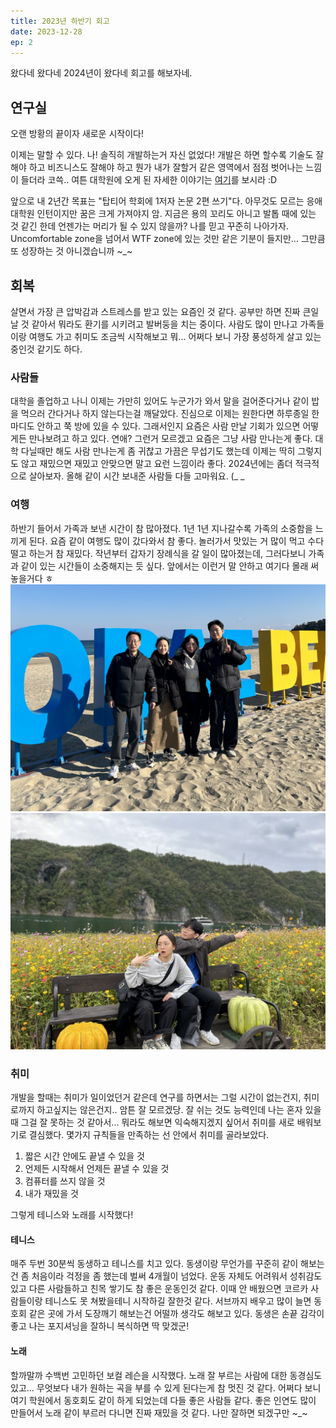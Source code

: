 ```yaml
---
title: 2023년 하반기 회고
date: 2023-12-28
ep: 2
---
```


왔다네 왔다네 2024년이 왔다네 회고를 해보자네.

## 연구실

오랜 방황의 끝이자 새로운 시작이다!

이제는 말할 수 있다. 나! 솔직히 개발하는거 자신 없었다! 개발은 하면 할수록 기술도 잘해야 하고 비즈니스도 잘해야 하고 뭔가 내가 잘할거 같은 영역에서 점점 벗어나는 느낌이 들더라 코쓱.. 여튼 대학원에 오게 된 자세한 이야기는 [여기](/posts/연구%20일지/2/)를 보시라 :D

앞으로 내 2년간 목표는 "탑티어 학회에 1저자 논문 2편 쓰기"다. 아무것도 모르는 응애 대학원 인턴이지만 꿈은 크게 가져야지 암. 지금은 용의 꼬리도 아니고 발톱 때에 있는 것 같긴 한데 언젠가는 머리가 될 수 있지 않을까? 나를 믿고 꾸준히 나아가자. Uncomfortable zone을 넘어서 WTF zone에 있는 것만 같은 기분이 들지만... 그만큼 또 성장하는 것 아니겠습니까 ~_~

## 회복

살면서 가장 큰 압박감과 스트레스를 받고 있는 요즘인 것 같다. 공부만 하면 진짜 큰일날 것 같아서 뭐라도 환기를 시키려고 발버둥을 치는 중이다. 사람도 많이 만나고 가족들이랑 여행도 가고 취미도 조금씩 시작해보고 뭐... 어쩌다 보니 가장 풍성하게 살고 있는 중인것 같기도 하다.

### 사람들

대학을 졸업하고 나니 이제는 가만히 있어도 누군가가 와서 말을 걸어준다거나 같이 밥을 먹으러 간다거나 하지 않는다는걸 깨달았다. 진심으로 이제는 원한다면 하루종일 한마디도 안하고 쭉 방에 있을 수 있다. 그래서인지 요즘은 사람 만날 기회가 있으면 어떻게든 만나보려고 하고 있다. 연애? 그런거 모르겠고 요즘은 그냥 사람 만나는게 좋다. 대학 다닐때만 해도 사람 만나는게 좀 귀찮고 가끔은 무섭기도 했는데 이제는 딱히 그렇지도 않고 재밌으면 재밌고 안맞으면 말고 요런 느낌이라 좋다. 2024년에는 좀더 적극적으로 살아보자. 올해 같이 시간 보내준 사람들 다들 고마워요. (_ _

### 여행

하반기 들어서 가족과 보낸 시간이 참 많아졌다. 1년 1년 지나갈수록 가족의 소중함을 느끼게 된다. 요즘 같이 여행도 많이 갔다와서 참 좋다. 놀러가서 맛있는 거 많이 먹고 수다 떨고 하는거 참 재밌다. 작년부터 갑자기 장례식을 갈 일이 많아졌는데, 그러다보니 가족과 같이 있는 시간들이 소중해지는 듯 싶다. 앞에서는 이런거 말 안하고 여기다 몰래 써놓을거다 ㅎ
![양양 강당왕당](2.1.png)
![단양 간당완당](2.2.jpeg)

### 취미

개발을 할때는 취미가 일이었던거 같은데 연구를 하면서는 그럴 시간이 없는건지, 취미로까지 하고싶지는 않은건지.. 암튼 잘 모르겠당. 잘 쉬는 것도 능력인데 나는 혼자 있을 때 그걸 잘 못하는 것 같아서... 뭐라도 해보면 익숙해지겠지 싶어서 취미를 새로 배워보기로 결심했다. 몇가지 규칙들을 만족하는 선 안에서 취미를 골라보았다.
1. 짧은 시간 안에도 끝낼 수 있을 것
2. 언제든 시작해서 언제든 끝낼 수 있을 것
3. 컴퓨터를 쓰지 않을 것
4. 내가 재밌을 것

그렇게 테니스와 노래를 시작했다!

#### 테니스

매주 두번 30분씩 동생하고 테니스를 치고 있다. 동생이랑 무언가를 꾸준히 같이 해보는건 좀 처음이라 걱정을 좀 했는데 벌써 4개월이 넘었다. 운동 자체도 어려워서 성취감도 있고 다른 사람들하고 친목 쌓기도 참 좋은 운동인것 같다. 이때 안 배웠으면 코르카 사람들이랑 테니스도 못 쳐봤을테니 시작하길 잘한것 같다. 서브까지 배우고 많이 늘면 동호회 같은 곳에 가서 도장깨기 해보는건 어떨까 생각도 해보고 있다. 동생은 손끝 감각이 좋고 나는 포지셔닝을 잘하니 복식하면 딱 맞겠군! 

#### 노래

할까말까 수백번 고민하던 보컬 레슨을 시작했다. 노래 잘 부르는 사람에 대한 동경심도 있고... 무엇보다 내가 원하는 곡을 부를 수 있게 된다는게 참 멋진 것 같다. 어쩌다 보니 여기 학원에서 동호회도 같이 하게 되었는데 다들 좋은 사람들 같다. 좋은 인연도 많이 만들어서 노래 같이 부르러 다니면 진짜 재밌을 것 같다. 나만 잘하면 되겠구만 ~_~
